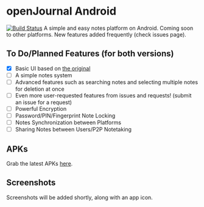 # openJournal Android
[![Build Status](https://travis-ci.org/openssf/open-journal-android.svg?branch=master)](https://travis-ci.org/openssf/open-journal-android)
A simple and easy notes platform on Android. Coming soon to other platforms. New features added frequently (check issues page).
## To Do/Planned Features (for both versions)
- [x] Basic UI based on [the original](https://github.com/openssf/open-journal)
- [ ] A simple notes system
- [ ] Advanced features such as searching notes and selecting multiple notes for deletion at once
- [ ] Even more user-requested features from issues and requests! (submit an issue for a request)
- [ ] Powerful Encryption
- [ ] Password/PIN/Fingerprint Note Locking
- [ ] Notes Synchronization between Platforms
- [ ] Sharing Notes between Users/P2P Notetaking
## APKs
Grab the latest APKs [here](https://github.com/zanedb/open-journal-android/releases).
## Screenshots
Screenshots will be added shortly, along with an app icon.